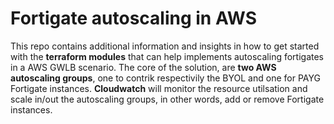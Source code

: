 # Fortigate autoscaling in AWS
This repo contains additional information and insights in how to get started with the **terraform modules** that can help implements autoscaling fortigates in a AWS GWLB scenario.
The core of the solution, are **two AWS autoscaling groups**, one to contrik respectivily the BYOL and one for PAYG Fortigate instances.
**Cloudwatch** will monitor the resource utilsation and scale in/out the autoscaling groups, in other words, add or remove Fortigate instances.
